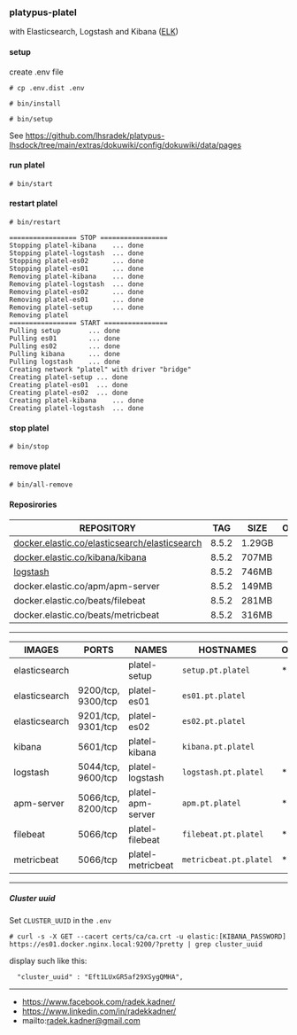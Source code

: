 ### platypus-platel

with Elasticsearch, Logstash and Kibana ([ELK](https://www.elastic.co/))

#### setup
create .env file

```# cp .env.dist .env```

```# bin/install```

```# bin/setup```

See https://github.com/lhsradek/platypus-lhsdock/tree/main/extras/dokuwiki/config/dokuwiki/data/pages

#### run platel
```# bin/start```

#### restart platel
```# bin/restart```

```
================= STOP =================
Stopping platel-kibana    ... done
Stopping platel-logstash  ... done
Stopping platel-es02      ... done
Stopping platel-es01      ... done
Removing platel-kibana    ... done
Removing platel-logstash  ... done
Removing platel-es02      ... done
Removing platel-es01      ... done
Removing platel-setup     ... done
Removing platel
================= START ================
Pulling setup       ... done
Pulling es01        ... done
Pulling es02        ... done
Pulling kibana      ... done
Pulling logstash    ... done
Creating network "platel" with driver "bridge"
Creating platel-setup ... done
Creating platel-es01  ... done
Creating platel-es02  ... done
Creating platel-kibana    ... done
Creating platel-logstash  ... done
```

#### stop platel
```# bin/stop```

#### remove platel
```# bin/all-remove```

#### Reposirories

| REPOSITORY                                            |  TAG       | SIZE        | OPTIONAL
| ----------------------------------------------------- | ---------- | ----------- | ----------------
| [docker.elastic.co/elasticsearch/elasticsearch](https://hub.docker.com/_/elasticsearch) | 8.5.2      | 1.29GB      |
| [docker.elastic.co/kibana/kibana](https://hub.docker.com/_/kibana) | 8.5.2      | 707MB       |
| [logstash](https://hub.docker.com/_/logstash)         | 8.5.2      | 746MB       |
| docker.elastic.co/apm/apm-server                      | 8.5.2      | 149MB       |
| docker.elastic.co/beats/filebeat                      | 8.5.2      | 281MB       |
| docker.elastic.co/beats/metricbeat                    | 8.5.2      | 316MB       |

-----

| IMAGES               | PORTS                  | NAMES              | HOSTNAMES                            | OPTIONAL  
| -------------------- | ---------------------- | ------------------ | ------------------------------------ | --------
| elasticsearch        |                        | platel-setup       | ```setup.pt.platel```                | *
| elasticsearch        | 9200/tcp, 9300/tcp     | platel-es01        | ```es01.pt.platel```                 |
| elasticsearch        | 9201/tcp, 9301/tcp     | platel-es02        | ```es02.pt.platel```                 | 
| kibana               | 5601/tcp               | platel-kibana      | ```kibana.pt.platel```               |
| logstash             | 5044/tcp, 9600/tcp     | platel-logstash    | ```logstash.pt.platel```             | *
| apm-server           | 5066/tcp, 8200/tcp     | platel-apm-server  | ```apm.pt.platel```                  | *
| filebeat             | 5066/tcp               | platel-filebeat    | ```filebeat.pt.platel```             | *
| metricbeat           | 5066/tcp               | platel-metricbeat  | ```metricbeat.pt.platel```           | *


-----

##### Cluster uuid

Set ```CLUSTER_UUID```  in the ```.env```

```
# curl -s -X GET --cacert certs/ca/ca.crt -u elastic:[KIBANA_PASSWORD] https://es01.docker.nginx.local:9200/?pretty | grep cluster_uuid
```
display such like this:
```
  "cluster_uuid" : "Eft1LUxGR5af29XSygQMHA",
```
-----

* https://www.facebook.com/radek.kadner/
* https://www.linkedin.com/in/radekkadner/
* mailto:radek.kadner@gmail.com
